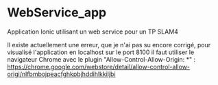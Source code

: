 # WebService_app
Application Ionic utilisant un web service pour un TP SLAM4

Il existe actuellement une erreur, que je n'ai pas su encore corrigé, pour visualisé l'application en localhost sur le port 8100
il faut utiliser le navigateur Chrome avec le plugin "Allow-Control-Allow-Origin: *" : https://chrome.google.com/webstore/detail/allow-control-allow-origi/nlfbmbojpeacfghkpbjhddihlkkiljbi
